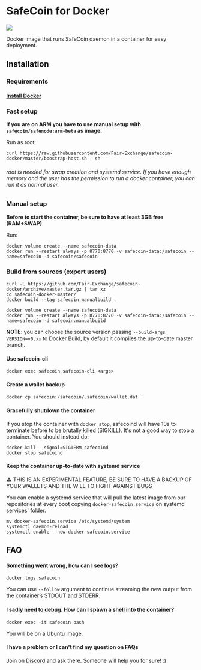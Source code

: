 # SafeCoin for Docker
[![](https://images.microbadger.com/badges/version/safecoin/safecoin.svg)](https://hub.docker.com/r/safecoin/safecoin)

Docker image that runs SafeCoin daemon in a container for easy deployment.

## Installation
### Requirements
#### [Install Docker](https://docs.docker.com/get-docker/)

### Fast setup
**If you are on ARM you have to use manual setup with `safecoin/safenode:arm-beta` as image.**

Run as root:
```
curl https://raw.githubusercontent.com/Fair-Exchange/safecoin-docker/master/boostrap-host.sh | sh
```
###### root is needed for swap creation and systemd service. If you have enough memory and the user has the permission to run a docker container, you can run it as normal user.

### Manual setup
**Before to start the container, be sure to have at least 3GB free (RAM+SWAP)**

Run:
```
docker volume create --name safecoin-data
docker run --restart always -p 8770:8770 -v safecoin-data:/safecoin --name=safecoin -d safecoin/safecoin
```

### Build from sources (expert users)
```
curl -L https://github.com/Fair-Exchange/safecoin-docker/archive/master.tar.gz | tar xz
cd safecoin-docker-master/
docker build --tag safecoin:manualbuild .

docker volume create --name safecoin-data
docker run --restart always -p 8770:8770 -v safecoin-data:/safecoin --name=safecoin -d safecoin:manualbuild
```

**NOTE**: you can choose the source version passing `--build-args VERSION=v0.xx` to Docker Build, by default it compiles the up-to-date master branch.

#### Use safecoin-cli
```
docker exec safecoin safecoin-cli <args>
```

#### Create a wallet backup
```
docker cp safecoin:/safecoin/.safecoin/wallet.dat .
```

#### Gracefully shutdown the container
If you stop the container with `docker stop`, safecoind will have 10s to terminate before to be brutally killed (SIGKILL). It's not a good way to stop a container. You should instead do:
```
docker kill --signal=SIGTERM safecoind
docker stop safecoind
```

#### Keep the container up-to-date with systemd service
:warning: THIS IS AN EXPERIMENTAL FEATURE, BE SURE TO HAVE A BACKUP OF YOUR WALLETS AND THE WILL TO FIGHT AGAINST BUGS

You can enable a systemd service that will pull the latest image from our repositories at every boot copying `docker-safecoin.service` on systemd services' folder.
```
mv docker-safecoin.service /etc/systemd/system
systemctl daemon-reload
systemctl enable --now docker-safecoin.service
```

## FAQ
#### Something went wrong, how can I see logs?
```
docker logs safecoin
```
You can use `--follow` argument to continue streaming the new output from the container’s STDOUT and STDERR.

#### I sadly need to debug. How can I spawn a shell into the container?
```
docker exec -it safecoin bash
```
You will be on a Ubuntu image.

#### I have a problem or I can't find my question on FAQs
Join on [Discord](https://discord.gg/c6hWAkQ) and ask there. Someone will help you for sure! :)
